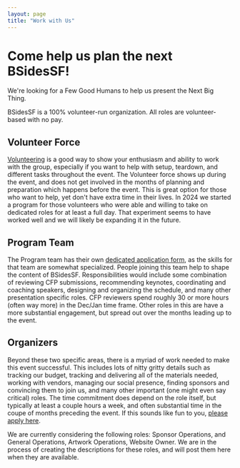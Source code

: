 ```yaml
---
layout: page
title: "Work with Us"
---
```


# Come help us plan the next BSidesSF!

We're looking for a Few Good Humans to help us present the Next Big Thing.

BSidesSF is a 100% volunteer-run organization. All roles are volunteer-based
with no pay.

## Volunteer Force

[Volunteering](/volunteer) is a good way to show your enthusiasm and ability to
work with the group, especially if you want to help with setup, teardown, and
different tasks throughout the event. The Volunteer force shows up during the
event, and does not get involved in the months of planning and preparation
which happens before the event. This is great option for those who want to
help, yet don't have extra time in their lives. In 2024 we started a program
for those volunteers who were able and willing to take on dedicated roles for
at least a full day. That experiment seems to have worked well and we will
likely be expanding it in the future.

## Program Team

The Program team has their own [dedicated application
form](https://docs.google.com/forms/d/1D_08orAucbF_VpA2R8iFYZ8zFKkL_ZUlizxwxJpqv60/edit), as the skills for that team are
somewhat specialized. People joining this team help to shape the content of
BSidesSF. Responsibilities would include some combination of reviewing CFP
submissions, recommending keynotes, coordinating and coaching speakers,
designing and organizing the schedule, and many other presentation specific
roles. CFP reviewers spend roughly 30 or more hours (often way more) in the
Dec/Jan time frame. Other roles in this are have a more substantial engagement,
but spread out over the months leading up to the event.

## Organizers

Beyond these two specific areas, there is a myriad of work needed to make this
event successful. This includes lots of nitty gritty details such as tracking
our budget, tracking and delivering all of the materials needed, working with
vendors, managing our social presence, finding sponsors and convincing them to
join us, and many other important (one might even say critical) roles. The time
commitment does depend on the role itself, but typically at least a couple
hours a week, and often substantial time in the coupe of months preceding the
event. If this sounds like fun to you, [please apply
here](https://forms.gle/sPLHkNyQ5TuTydfh7).

We are currently considering the following roles:  Sponsor Operations, and
General Operations, Artwork Operations, Website Owner. We are in the process of
creating the descriptions for these roles, and will post them here when they
are available.
